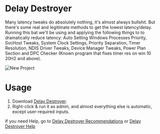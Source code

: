# Delay Destroyer
Many latency tweaks do absolutely nothing, it's almost always bullshit. But there's some real and legitimate methods to get the lowest latency/delay.
Running this bat we'll be using and applying the following things to to dramatically reduce latency: Auto Setting Windows Processes Priority, SvcHost Tweaks, System Clock Settings, Priority Separation, Timer Resolution, NDIS Driver Tweaks, Device Manager Tweaks, Power Plan Section and DPC Checker (Known program that fixes timer res on win 10 20H2 and above).

![New Project](https://github.com/QuakedK/Delay-Destroyer/assets/124531365/332b12be-018d-4e24-9a72-7e6f2e895bf5)

# Usage
1. Download [Delay Destroyer](https://github.com/QuakedK/Delay-Destroyer/releases/download/0delay/Delay-Destroyer-V2.0.bat).
2. Right-click & run it as admin, and almost everything else is automatic, except user-required inputs.
   
If you need Help, go to [Delay Destroyer Recommendations](https://github.com/QuakedK/Delay-Destroyer/blob/main/Delay%20Destroyer%20Recommendations.md) or [Delay Destroyer Help](https://github.com/QuakedK/Delay-Destroyer/blob/main/Delay%20Destoyer%20Help.md)
